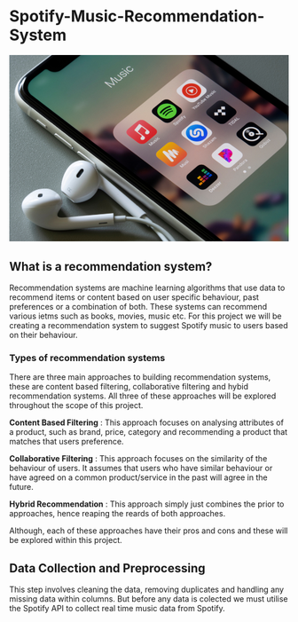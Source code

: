 # Spotify-Music-Recommendation-System

![Alt](./Images/frontiers-big-data-song-recommendation-system-ai.jpg.webp)

## What is a recommendation system?
Recommendation systems are machine learning algorithms that use data to recommend items or content based on user specific behaviour, past preferences or a combination of both. These systems can recommend various ietms such as books, movies, music etc. For this project we will be creating a recommendation system to suggest Spotify music to users based on their behaviour.

### Types of recommendation systems

There are three main approaches to building recommendation systems, these are content based filtering, collaborative filtering and hybid recommendation systems. All three of these approaches will be explored throughout the scope of this project. 

**Content Based Filtering** : This approach focuses on analysing attributes of a product, such as brand, price, category and recommending a product that matches that users preference. 

**Collaborative Filtering** : This approach focuses on the similarity of the behaviour of users. It assumes that users who have similar behaviour or have agreed on a common product/service in the past will agree in the future. 

**Hybrid Recommendation** : This approach simply just combines the prior to approaches, hence reaping the reards of both approaches. 

Although, each of these approaches have their pros and cons and these will be explored within this project.


## Data Collection and Preprocessing
This step involves cleaning the data, removing duplicates and handling any missing data within columns. But before any data is colected we must utilise the Spotify API to collect real time music data from Spotify. 

